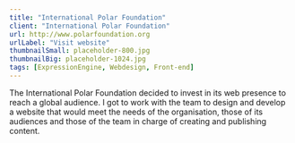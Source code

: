```yaml
---
title: "International Polar Foundation"
client: "International Polar Foundation"
url: http://www.polarfoundation.org
urlLabel: "Visit website"
thumbnailSmall: placeholder-800.jpg
thumbnailBig: placeholder-1024.jpg
tags: [ExpressionEngine, Webdesign, Front-end]
---
```


The International Polar Foundation decided to invest in its web presence to reach a global audience. I got to work with the team to design and develop a website that would meet the needs of the organisation, those of its audiences and those of the team in charge of creating and publishing content.
